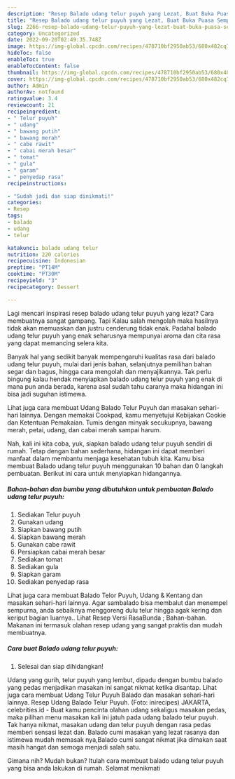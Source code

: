 ```yaml
---
description: "Resep Balado udang telur puyuh yang Lezat, Buat Buka Puasa Sempurna"
title: "Resep Balado udang telur puyuh yang Lezat, Buat Buka Puasa Sempurna"
slug: 2266-resep-balado-udang-telur-puyuh-yang-lezat-buat-buka-puasa-sempurna
category: Uncategorized
date: 2022-09-20T02:49:35.748Z
image: https://img-global.cpcdn.com/recipes/478710bf2950ab53/680x482cq70/balado-udang-telur-puyuh-foto-resep-utama.jpg
hideToc: false
enableToc: true
enableTocContent: false
thumbnail: https://img-global.cpcdn.com/recipes/478710bf2950ab53/680x482cq70/balado-udang-telur-puyuh-foto-resep-utama.jpg
cover: https://img-global.cpcdn.com/recipes/478710bf2950ab53/680x482cq70/balado-udang-telur-puyuh-foto-resep-utama.jpg
author: Admin
authorAv: notfound
ratingvalue: 3.4
reviewcount: 21
recipeingredient:
- " Telur puyuh"
- " udang"
- " bawang putih"
- " bawang merah"
- " cabe rawit"
- " cabai merah besar"
- " tomat"
- " gula"
- " garam"
- " penyedap rasa"
recipeinstructions:

- "Sudah jadi dan siap dinikmati!"
categories:
- Resep
tags:
- balado
- udang
- telur

katakunci: balado udang telur 
nutrition: 220 calories
recipecuisine: Indonesian
preptime: "PT14M"
cooktime: "PT30M"
recipeyield: "3"
recipecategory: Dessert

---
```



Lagi mencari inspirasi resep balado udang telur puyuh yang lezat? Cara membuatnya sangat gampang. Tapi Kalau salah mengolah maka hasilnya tidak akan memuaskan dan justru cenderung tidak enak. Padahal balado udang telur puyuh yang enak seharusnya mempunyai aroma dan cita rasa yang dapat memancing selera kita.


Banyak hal yang sedikit banyak mempengaruhi kualitas rasa dari balado udang telur puyuh, mulai dari jenis bahan, selanjutnya pemilihan bahan segar dan bagus, hingga cara mengolah dan menyajikannya. Tak perlu bingung kalau hendak menyiapkan balado udang telur puyuh yang enak di mana pun anda berada, karena asal sudah tahu caranya maka hidangan ini bisa jadi suguhan istimewa.

Lihat juga cara membuat Udang Balado Telur Puyuh dan masakan sehari-hari lainnya. Dengan memakai Cookpad, kamu menyetujui Kebijakan Cookie dan Ketentuan Pemakaian. Tumis dengan minyak secukupnya, bawang merah, petai, udang, dan cabai merah sampai harum.


Nah, kali ini kita coba, yuk, siapkan balado udang telur puyuh sendiri di rumah. Tetap dengan bahan sederhana, hidangan ini dapat memberi manfaat dalam membantu menjaga kesehatan tubuh kita. Kamu bisa membuat Balado udang telur puyuh menggunakan 10 bahan dan 0 langkah pembuatan. Berikut ini cara untuk menyiapkan hidangannya.

<!--inarticleads1-->

##### Bahan-bahan dan bumbu yang dibutuhkan untuk pembuatan Balado udang telur puyuh:

1. Sediakan  Telur puyuh
1. Gunakan  udang
1. Siapkan  bawang putih
1. Siapkan  bawang merah
1. Gunakan  cabe rawit
1. Persiapkan  cabai merah besar
1. Sediakan  tomat
1. Sediakan  gula
1. Siapkan  garam
1. Sediakan  penyedap rasa


Lihat juga cara membuat Balado Telor Puyuh, Udang &amp; Kentang dan masakan sehari-hari lainnya. Agar sambalado bisa membalut dan menempel sempurna, anda sebaiknya menggoreng dulu telur hingga agak kering dan keriput bagian luarnya.. Lihat Resep Versi RasaBunda ; Bahan-bahan. Makanan ini termasuk olahan resep udang yang sangat praktis dan mudah membuatnya. 

<!--inarticleads2-->

##### Cara buat Balado udang telur puyuh:


1. Selesai dan siap dihidangkan!

Udang yang gurih, telur puyuh yang lembut, dipadu dengan bumbu balado yang pedas menjadikan masakan ini sangat nikmat ketika disantap. Lihat juga cara membuat Udang Telur Puyuh Balado dan masakan sehari-hari lainnya. Resep Udang Balado Telur Puyuh. (Foto: inirecipes) JAKARTA, celebrities.id - Buat kamu pencinta olahan udang sekaligus masakan pedas, maka pilihan menu masakan kali ini jatuh pada udang balado telur puyuh. Tak hanya nikmat, masakan udang dan telur puyuh dengan rasa pedas memberi sensasi lezat dan. Balado cumi masakan yang lezat rasanya dan istimewa mudah memasak nya,Balado cumi sangat nikmat jika dimakan saat masih hangat dan semoga menjadi salah satu. 

Gimana nih? Mudah bukan? Itulah cara membuat balado udang telur puyuh yang bisa anda lakukan di rumah. Selamat menikmati
